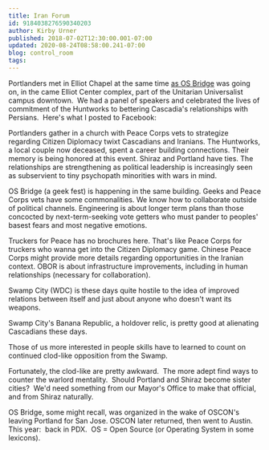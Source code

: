 ```yaml
---
title: Iran Forum
id: 9184038276590340203
author: Kirby Urner
published: 2018-07-02T12:30:00.001-07:00
updated: 2020-08-24T08:58:00.241-07:00
blog: control_room
tags: 
---
```


[](https://www.flickr.com/photos/kirbyurner/albums/72157670657671388)

Portlanders met in Elliot Chapel at the same time [as OS Bridge](http://controlroom.blogspot.com/2011/06/open-source-law.html) was going on, in the came Elliot Center complex, part of the Unitarian Universalist campus downtown.  We had a panel of speakers and celebrated the lives of commitment of the Huntworks to bettering Cascadia's relationships with Persians.  Here's what I posted to Facebook:

Portlanders gather in a church with Peace Corps vets to strategize 
regarding Citizen Diplomacy twixt Cascadians and Iranians. The 
Huntworks, a local couple now deceased, spent a career building 
connections. Their memory is being honored at this event. Shiraz and 
Portland have ties. The relationships are strengthening as political 
leadership is increasingly seen as subservient to tiny psychopath 
minorities with wars in mind.

OS Bridge (a geek fest) is happening in the same building.
 Geeks and Peace Corps vets have some commonalities. We know how to 
collaborate outside of political channels. Engineering is about longer 
term plans than those concocted by next-term-seeking vote getters who 
must pander to peoples' basest fears and most negative emotions.

Truckers for Peace has no brochures here. That's like Peace Corps for 
truckers who wanna get into the Citizen Diplomacy game. Chinese Peace 
Corps might provide more details regarding opportunities in the Iranian 
context. OBOR is about infrastructure improvements, including in human 
relationships (necessary for collaboration).

Swamp City (WDC) is these days quite hostile to the idea of improved relations between itself and just about anyone who doesn't want its weapons.

Swamp City's Banana Republic, a holdover relic, is pretty good at alienating Cascadians these days.

Those of us more interested in people skills have to learned to count on continued clod-like opposition from the Swamp.

Fortunately, the clod-like are pretty awkward.  The more adept find ways to counter the warlord mentality.  Should Portland and Shiraz become sister cities?  We'd need something from our Mayor's Office to make that official, and from Shiraz naturally.

OS Bridge, some might recall, was organized in the wake of OSCON's leaving Portland for San Jose. OSCON later returned, then went to Austin.  This year:  back in PDX.  OS = Open Source (or Operating System in some lexicons).